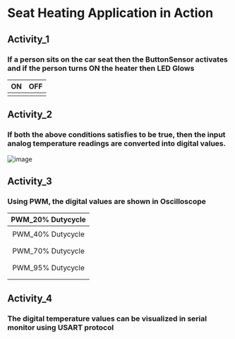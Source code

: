 # Seat Heating Application in Action

## Activity_1

### If a person sits on the car seat then the ButtonSensor activates and if the person turns ON the heater then LED Glows

|ON|OFF|
|:--:|:--:|
|||

## Activity_2
### If both the above conditions satisfies to be true, then the input analog temperature readings are converted into digital values.
![image](https://user-images.githubusercontent.com/67991189/116648893-d1cf9780-a99b-11eb-9fa7-bbb41a53a2b7.png)


## Activity_3

### Using PWM, the digital values are shown in Oscilloscope

|PWM_20% Dutycycle|
|:--:|
||
| PWM_40% Dutycycle|
|  |
| | 
|PWM_70% Dutycycle|
|   |   
||
| PWM_95% Dutycycle|
|  |
||

## Activity_4

### The digital temperature values can be visualized in serial monitor using USART protocol
